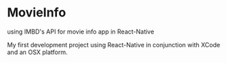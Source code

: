 # MovieInfo
using IMBD's API for movie info app in React-Native

My first development project using React-Native in conjunction with XCode and an OSX platform. 
